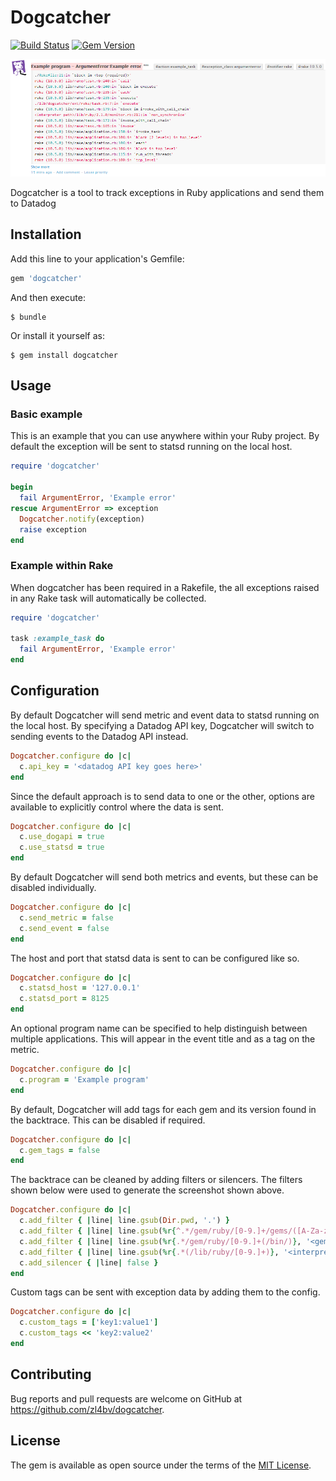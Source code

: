# Dogcatcher

[![Build Status](https://travis-ci.org/zl4bv/dogcatcher.svg)](https://travis-ci.org/zl4bv/dogcatcher)
[![Gem Version](https://badge.fury.io/rb/dogcatcher.svg)](https://badge.fury.io/rb/dogcatcher)

![screenshot_event](support/screenshot_event.png)

Dogcatcher is a tool to track exceptions in Ruby applications and send them to Datadog

## Installation

Add this line to your application's Gemfile:

```ruby
gem 'dogcatcher'
```

And then execute:

    $ bundle

Or install it yourself as:

    $ gem install dogcatcher

## Usage

### Basic example

This is an example that you can use anywhere within your Ruby project. By
default the exception will be sent to statsd running on the local host.

```ruby
require 'dogcatcher'

begin
  fail ArgumentError, 'Example error'
rescue ArgumentError => exception
  Dogcatcher.notify(exception)
  raise exception
end
```

### Example within Rake

When dogcatcher has been required in a Rakefile, the all exceptions raised in
any Rake task will automatically be collected.

```ruby
require 'dogcatcher'

task :example_task do
  fail ArgumentError, 'Example error'
end
```

## Configuration

By default Dogcatcher will send metric and event data to statsd running on the
local host. By specifying a Datadog API key, Dogcatcher will switch to sending
events to the Datadog API instead.

```ruby
Dogcatcher.configure do |c|
  c.api_key = '<datadog API key goes here>'
end
```

Since the default approach is to send data to one or the other, options are
available to explicitly control where the data is sent.

```ruby
Dogcatcher.configure do |c|
  c.use_dogapi = true
  c.use_statsd = true
end
```

By default Dogcatcher will send both metrics and events, but these can be
disabled individually.

```ruby
Dogcatcher.configure do |c|
  c.send_metric = false
  c.send_event = false
end
```

The host and port that statsd data is sent to can be configured like so.

```ruby
Dogcatcher.configure do |c|
  c.statsd_host = '127.0.0.1'
  c.statsd_port = 8125
end
```

An optional program name can be specified to help distinguish between multiple
applications. This will appear in the event title and as a tag on the metric.

```ruby
Dogcatcher.configure do |c|
  c.program = 'Example program'
end
```

By default, Dogcatcher will add tags for each gem and its version found in the
backtrace. This can be disabled if required.

```ruby
Dogcatcher.configure do |c|
  c.gem_tags = false
end
```

The backtrace can be cleaned by adding filters or silencers. The filters
shown below were used to generate the screenshot shown above.

```ruby
Dogcatcher.configure do |c|
  c.add_filter { |line| line.gsub(Dir.pwd, '.') }
  c.add_filter { |line| line.gsub(%r{^.*/gem/ruby/[0-9.]+/gems/([A-Za-z0-9\-_]+)-([0-9.]+(\.[a-z]+(\.[0-9]+)?)?)/}, '\1 (\2) ') }
  c.add_filter { |line| line.gsub(%r{.*/gem/ruby/[0-9.]+(/bin/)}, '<gem path>\1') }
  c.add_filter { |line| line.gsub(%r{.*(/lib/ruby/[0-9.]+)}, '<interpreter path>\1') }
  c.add_silencer { |line| false }
end
```

Custom tags can be sent with exception data by adding them to the config.

```ruby
Dogcatcher.configure do |c|
  c.custom_tags = ['key1:value1']
  c.custom_tags << 'key2:value2'
end
```

## Contributing

Bug reports and pull requests are welcome on GitHub at https://github.com/zl4bv/dogcatcher.

## License

The gem is available as open source under the terms of the [MIT License](http://opensource.org/licenses/MIT).
